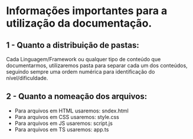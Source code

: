 # Informações importantes para a utilização da documentação.

## 1 - Quanto a distribuição de pastas:
Cada Linguagem/Framework ou qualquer tipo de conteúdo que documentarmos, utilizaremos pasta para separar cada um dos conteúdos, seguindo sempre uma ordem numérica para identificação do nível/dificuldade.

## 2 - Quanto a nomeação dos arquivos:
<ul>
    <li>Para arquivos em HTML usaremos: sndex.html</li>
    <li>Para arquivos em CSS usaremos: style.css</li>
    <li>Para arquivos em JS usaremos: script.js</li>
    <li>Para arquivos em TS usaremos: app.ts</li>
</ul>